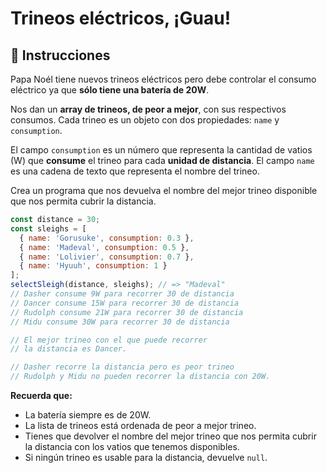 # Trineos eléctricos, ¡Guau!

## 🔢 Instrucciones

Papa Noél tiene nuevos trineos eléctricos pero debe controlar el consumo eléctrico ya que **sólo tiene una batería de 20W**.

Nos dan un **array de trineos, de peor a mejor**, con sus respectivos consumos. Cada trineo es un objeto con dos propiedades: `name` y `consumption`.

El campo `consumption` es un número que representa la cantidad de vatios (W) que **consume** el trineo para cada **unidad de distancia**. El campo `name` es una cadena de texto que representa el nombre del trineo.

Crea un programa que nos devuelva el nombre del mejor trineo disponible que nos permita cubrir la distancia.

```javascript
const distance = 30;
const sleighs = [
  { name: 'Gorusuke', consumption: 0.3 },
  { name: 'Madeval', consumption: 0.5 },
  { name: 'Lolivier', consumption: 0.7 },
  { name: 'Hyuuh', consumption: 1 }
];
selectSleigh(distance, sleighs); // => "Madeval"
// Dasher consume 9W para recorrer 30 de distancia
// Dancer consume 15W para recorrer 30 de distancia
// Rudolph consume 21W para recorrer 30 de distancia
// Midu consume 30W para recorrer 30 de distancia

// El mejor trineo con el que puede recorrer
// la distancia es Dancer.

// Dasher recorre la distancia pero es peor trineo
// Rudolph y Midu no pueden recorrer la distancia con 20W.
```

**Recuerda que:**

- La batería siempre es de 20W.
- La lista de trineos está ordenada de peor a mejor trineo.
- Tienes que devolver el nombre del mejor trineo que nos permita cubrir la distancia con los vatios que tenemos disponibles.
- Si ningún trineo es usable para la distancia, devuelve `null`.